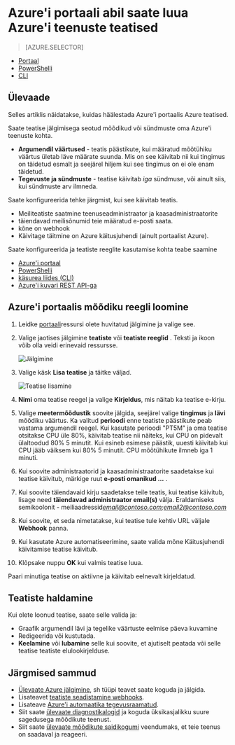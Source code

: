 <properties
    pageTitle="Azure'i portaali abil saate luua teatiste Azure'i teenuste jaoks | Microsoft Azure'i"
    description="Azure portaali abil saate luua Azure teatised, mis käivitab teatisi või automatiseerimise, kui teie määratud tingimustele."
    authors="rboucher"
    manager="carolz"
    editor=""
    services="monitoring-and-diagnostics"
    documentationCenter="monitoring-and-diagnostics"/>

<tags
    ms.service="monitoring-and-diagnostics"
    ms.workload="na"
    ms.tgt_pltfrm="na"
    ms.devlang="na"
    ms.topic="article"
    ms.date="09/23/2016"
    ms.author="robb"/>

# <a name="use-azure-portal-to-create-alerts-for-azure-services"></a>Azure'i portaali abil saate luua Azure'i teenuste teatised

> [AZURE.SELECTOR]
- [Portaal](insights-alerts-portal.md)
- [PowerShelli](insights-alerts-powershell.md)
- [CLI](insights-alerts-command-line-interface.md)

## <a name="overview"></a>Ülevaade

Selles artiklis näidatakse, kuidas häälestada Azure'i portaalis Azure teatised.   

Saate teatise jälgimisega seotud mõõdikud või sündmuste oma Azure'i teenuste kohta.

- **Argumendil väärtused** - teatis päästikute, kui määratud mõõtühiku väärtus ületab läve määrate suunda. Mis on see käivitab nii kui tingimus on täidetud esmalt ja seejärel hiljem kui see tingimus on ei ole enam täidetud.    
- **Tegevuste ja sündmuste** - teatise käivitab *iga* sündmuse, või ainult siis, kui sündmuste arv ilmneda.


Saate konfigureerida tehke järgmist, kui see käivitab teatis.

- Meiliteatiste saatmine teenuseadministraator ja kaasadministraatorite
- täiendavad meilisõnumid teie määratud e-posti saata.
- kõne on webhook
- Käivitage täitmine on Azure käitusjuhendi (ainult portaalist Azure).

Saate konfigureerida ja teatiste reeglite kasutamise kohta teabe saamine

- [Azure'i portaal](insights-alerts-portal.md)
- [PowerShelli](insights-alerts-powershell.md)
- [käsurea liides (CLI)](insights-alerts-command-line-interface.md)
- [Azure'i kuvari REST API-ga](https://msdn.microsoft.com/library/azure/dn931945.aspx)


## <a name="create-an-alert-rule-on-a-metric-with-the-azure-portal"></a>Azure'i portaalis mõõdiku reegli loomine

1. Leidke [portaali](https://portal.azure.com/)ressursi olete huvitatud jälgimine ja valige see.

2. Valige jaotises jälgimine **teatiste** või **teatiste reeglid** . Teksti ja ikoon võib olla veidi erinevaid ressursse.  

    ![Jälgimine](./media/insights-alerts-portal/AlertRulesButton.png)


3. Valige käsk **Lisa teatise** ja täitke väljad.

    ![Teatise lisamine](./media/insights-alerts-portal/AddAlertOnlyParamsPage.png)

4. **Nimi** oma teatise reegel ja valige **Kirjeldus**, mis näitab ka teatise e-kirju.
5. Valige **meetermõõdustik** soovite jälgida, seejärel valige **tingimus** ja **lävi** mõõdiku väärtus. Ka valitud **perioodi** enne teatiste päästikute peab vastama argumendil reegel. Kui kasutate perioodi "PT5M" ja oma teatise otsitakse CPU üle 80%, käivitab teatise nii näiteks, kui CPU on pidevalt ülaltoodud 80% 5 minutit. Kui esineb esimese päästik, uuesti käivitab kui CPU jääb väiksem kui 80% 5 minutit. CPU mõõtühikute ilmneb iga 1 minuti.   

6. Kui soovite administraatorid ja kaasadministraatorite saadetakse kui teatise käivitub, märkige ruut **e-posti omanikud …** .

7. Kui soovite täiendavaid kirju saadetakse teile teatis, kui teatise käivitub, lisage need **täiendavad administraator email(s)** välja. Eraldamiseks semikoolonit - meiliaadressid*email@contoso.com;email2@contoso.com*

8. Kui soovite, et seda nimetatakse, kui teatise tule kehtiv URL väljale **Webhook** panna.

9. Kui kasutate Azure automatiseerimine, saate valida mõne Käitusjuhendi käivitamise teatise käivitub.

10. Klõpsake nuppu **OK** kui valmis teatise luua.   

Paari minutiga teatise on aktiivne ja käivitab eelnevalt kirjeldatud.

## <a name="managing-your-alerts"></a>Teatiste haldamine

Kui olete loonud teatise, saate selle valida ja:

- Graafik argumendil lävi ja tegelike väärtuste eelmise päeva kuvamine
- Redigeerida või kustutada.
- **Keelamine** või **lubamine** selle kui soovite, et ajutiselt peatada või selle teatise teatiste elulookirjelduse.



## <a name="next-steps"></a>Järgmised sammud

* [Ülevaate Azure jälgimine,](monitoring-overview.md) sh tüüpi teavet saate koguda ja jälgida.
* Lisateavet [teatiste seadistamine webhooks](insights-webhooks-alerts.md).
* Lisateave [Azure'i automaatika tegevusraamatud](..\automation\automation-starting-a-runbook.md).
* Siit saate [ülevaate diagnostikalogid](monitoring-overview-of-diagnostic-logs.md) ja koguda üksikasjalikku suure sagedusega mõõdikute teenust.
* Siit saate [ülevaate mõõdikute saidikogumi](insights-how-to-customize-monitoring.md) veendumaks, et teie teenus on saadaval ja reageeri.
